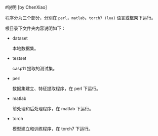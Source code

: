 #说明
[by ChenXiao]

程序分为三个部分，分别在 `perl`，`matlab`，`torch7 (lua)` 语言或框架下运行。

根目录下文件夹内容说明如下：

* dataset

	本地数据集。

* testset

	casp11 提取的测试集。


* perl
	
	数据集建立、特征提取程序，在 perl 下运行。
	
* matlab

	前处理和后处理程序，在 matlab 下运行。

* torch

	模型建立和训练程序，在 torch7 下运行。